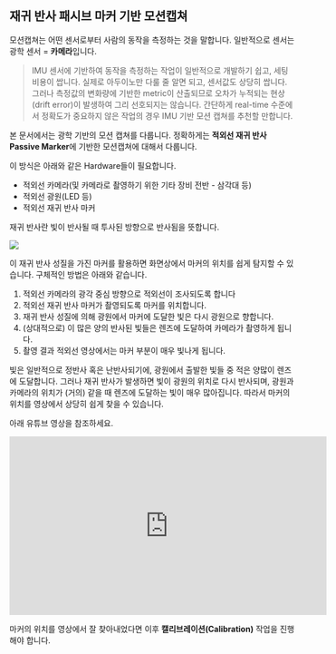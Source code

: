 ## 재귀 반사 패시브 마커 기반 모션캡쳐

모션캡쳐는 어떤 센서로부터 사람의 동작을 측정하는 것을 말합니다. 일반적으로 센서는 광학 센서 = **카메라**입니다. 

>  IMU 센서에 기반하여 동작을 측정하는 작업이 일반적으로 개발하기 쉽고, 세팅 비용이 쌉니다. 실제로 아두이노만 다룰 줄 알면 되고, 센서값도 상당히 쌉니다. 그러나 측정값의 변화량에 기반한 metric이 산출되므로 오차가 누적되는 현상(drift error)이 발생하여 그리 선호되지는 않습니다. 간단하게 real-time 수준에서 정확도가 중요하지 않은 작업의 경우 IMU 기반 모션 캡쳐를 추천할 만합니다. 

본 문서에서는 광학 기반의 모션 캡쳐를 다룹니다. 정확하게는 **적외선 재귀 반사 Passive Marker**에 기반한 모션캡쳐에 대해서 다룹니다.

이 방식은 아래와 같은 Hardware들이 필요합니다.

- 적외선 카메라(및 카메라로 촬영하기 위한 기타 장비 전반 - 삼각대 등)
- 적외선 광원(LED 등)
- 적외선 재귀 반사 마커



재귀 반사란 빛이 반사될 때 투사된 방향으로 반사됨을 뜻합니다. 

![](https://www.3m.co.kr/wps/wcm/connect/ebf8774b-b704-4556-8a80-df1e2cf1e99d/1194129_410x205_HowRetroWorksRetro.jpg?MOD=AJPERES&CACHEID=ROOTWORKSPACE-ebf8774b-b704-4556-8a80-df1e2cf1e99d-mdE4h.E)

이 재귀 반사 성질을 가진 마커를 활용하면 화면상에서 마커의 위치를 쉽게 탐지할 수 있습니다. 구체적인 방법은 아래와 같습니다.

1. 적외선 카메라의 광각 중심 방향으로 적외선이 조사되도록 합니다
2. 적외선 재귀 반사 마커가 촬영되도록 마커를 위치합니다.
3. 재귀 반사 성질에 의해 광원에서 마커에 도달한 빛은 다시 광원으로 향합니다.
4. (상대적으로) 이 많은 양의 반사된 빛들은 렌즈에 도달하여 카메라가 촬영하게 됩니다.
5. 촬영 결과 적외선 영상에서는 마커 부분이 매우 빛나게 됩니다.



빛은 일반적으로 정반사 혹은 난반사되기에, 광원에서 출발한 빛들 중 적은 양많이 렌즈에 도달합니다. 그러나 재귀 반사가 발생하면 빛이 광원의 위치로 다시 반사되며, 광원과 카메라의 위치가 (거의) 같을 때 렌즈에 도달하는 빛이 매우 많아집니다. 따라서 마커의 위치를 영상에서 상당히 쉽게 찾을 수 있습니다.

아래 유튜브 영상을 참조하세요.

<iframe width="560" height="315" src="https://www.youtube.com/embed/Hcut5ztu6Nw" title="YouTube video player" frameborder="0" allow="accelerometer; autoplay; clipboard-write; encrypted-media; gyroscope; picture-in-picture" allowfullscreen></iframe>



마커의 위치를 영상에서 잘 찾아내었다면 이후 **캘리브레이션(Calibration)** 작업을 진행해야 합니다.